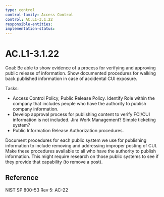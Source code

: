 ```yaml
---
type: control
control-family: Access Control
control: AC.L1-3.1.22
responsible-entities:
implementation-status:
---
```



# AC.L1-3.1.22

Goal: Be able to show evidence of a process for verifying and approving public release of information. Show documented procedures for walking back published information in case of accidental CUI exposure.

Tasks:

- Access Control Policy, Public Release Policy. Identify Role within the company that includes people who have the authority to publish company information.
- Develop approval process for publishing content to verify FCI/CUI information is not included. Jira Work Management? Simple ticketing system?
- Public Information Release Authorization procedures.

Document procedures for each public system we use for publishing information to include removing and addressing improper posting of CUI. Make these procedures available to all who have the authority to publish information. This might require research on those public systems to see if they provide that capability (to remove a post).

## Reference

NIST SP 800-53 Rev 5: AC-22